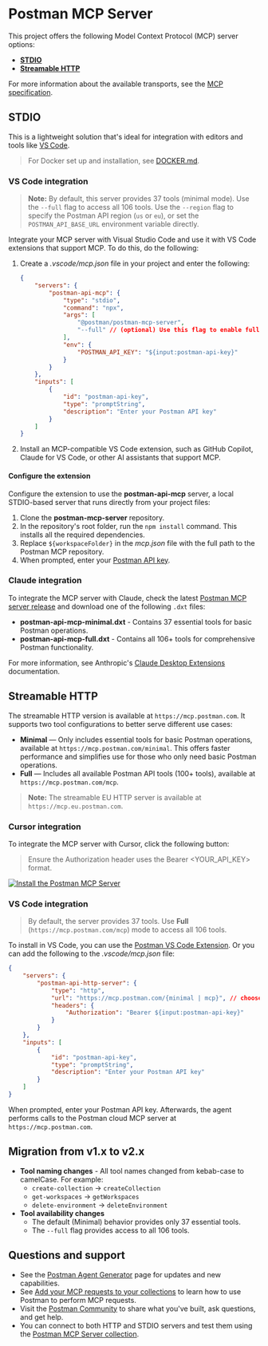 # Postman MCP Server

This project offers the following Model Context Protocol (MCP) server options:

- [**STDIO**](#stdio)
- [**Streamable HTTP**](#streamable-http)

For more information about the available transports, see the [MCP specification](https://modelcontextprotocol.io/docs/concepts/transports).

## STDIO

This is a lightweight solution that's ideal for integration with editors and tools like [VS Code](https://code.visualstudio.com/).

> For Docker set up and installation, see [DOCKER.md](./DOCKER.md).

### VS Code integration

> **Note:**
> By default, this server provides 37 tools (minimal mode). Use the `--full` flag to access all 106 tools.
> Use the `--region` flag to specify the Postman API region (`us` or `eu`), or set the `POSTMAN_API_BASE_URL` environment variable directly.

Integrate your MCP server with Visual Studio Code and use it with VS Code extensions that support MCP. To do this, do the following:

1. Create a *.vscode/mcp.json* file in your project and enter the following:

    ```json
    {
        "servers": {
            "postman-api-mcp": {
                "type": "stdio",
                "command": "npx",
                "args": [
                    "@postman/postman-mcp-server",
                    "--full" // (optional) Use this flag to enable full mode
                ],
                "env": {
                    "POSTMAN_API_KEY": "${input:postman-api-key}"
                }
            }
        },
        "inputs": [
            {
                "id": "postman-api-key",
                "type": "promptString",
                "description": "Enter your Postman API key"
            }
        ]
    }
    ```

1. Install an MCP-compatible VS Code extension, such as GitHub Copilot, Claude for VS Code, or other AI assistants that support MCP.

#### Configure the extension

Configure the extension to use the **postman-api-mcp** server, a local STDIO-based server that runs directly from your project files:

1. Clone the **postman-mcp-server** repository.
1. In the repository's root folder, run the `npm install` command. This installs all the required dependencies.
1. Replace `${workspaceFolder}` in the *mcp.json* file with the full path to the Postman MCP repository.
1. When prompted, enter your [Postman API key](https://go.postman.co/settings/me/api-keys).

### Claude integration

To integrate the MCP server with Claude, check the latest [Postman MCP server release](https://github.com/postmanlabs/postman-mcp-server/releases) and download one of the following `.dxt` files:

- **postman-api-mcp-minimal.dxt** - Contains 37 essential tools for basic Postman operations.
- **postman-api-mcp-full.dxt** - Contains all 106+ tools for comprehensive Postman functionality.

For more information, see Anthropic's [Claude Desktop Extensions](https://www.anthropic.com/engineering/desktop-extensions) documentation.

## Streamable HTTP

The streamable HTTP version is available at `https://mcp.postman.com`. It supports two tool configurations to better serve different use cases:

- **Minimal** — Only includes essential tools for basic Postman operations, available at `https://mcp.postman.com/minimal`. This offers faster performance and simplifies use for those who only need basic Postman operations.
- **Full** — Includes all available Postman API tools (100+ tools), available at `https://mcp.postman.com/mcp`.

> **Note:** The streamable EU HTTP server is available at `https://mcp.eu.postman.com`.

### Cursor integration

To integrate the MCP server with Cursor, click the following button:
> Ensure the Authorization header uses the Bearer <YOUR_API_KEY> format.

[![Install the Postman MCP Server](https://cursor.com/deeplink/mcp-install-dark.svg)](https://cursor.com/en/install-mcp?name=postman_mcp_server&config=eyJ1cmwiOiJodHRwczovL21jcC5wb3N0bWFuLmNvbS9taW5pbWFsIiwiaGVhZGVycyI6eyJBdXRob3JpemF0aW9uIjoiQmVhcmVyIFlPVVJfQVBJX0tFWSJ9fQ%3D%3D)

### VS Code integration

> By default, the server provides 37 tools. Use **Full** (`https://mcp.postman.com/mcp`) mode to access all 106 tools.

To install in VS Code, you can use the [Postman VS Code Extension](https://marketplace.visualstudio.com/items?itemName=Postman.postman-for-vscode). Or you can add the following to the *.vscode/mcp.json* file:

```json
{
    "servers": {
        "postman-api-http-server": {
            "type": "http",
            "url": "https://mcp.postman.com/{minimal | mcp}", // choose "minimal" or "mcp"
            "headers": {
                "Authorization": "Bearer ${input:postman-api-key}"
            }
        }
    },
    "inputs": [
        {
            "id": "postman-api-key",
            "type": "promptString",
            "description": "Enter your Postman API key"
        }
    ]
}
```

When prompted, enter your Postman API key. Afterwards, the agent performs calls to the Postman cloud MCP server at `https://mcp.postman.com`.

## Migration from v1.x to v2.x

- **Tool naming changes** - All tool names changed from kebab-case to camelCase. For example:
  - `create-collection` → `createCollection`
  - `get-workspaces` → `getWorkspaces`
  - `delete-environment` → `deleteEnvironment`
- **Tool availability changes**
  - The default (Minimal) behavior provides only 37 essential tools.
  - The `--full` flag provides access to all 106 tools.

## Questions and support

- See the [Postman Agent Generator](https://postman.com/explore/agent-generator) page for updates and new capabilities.
- See [Add your MCP requests to your collections](https://learning.postman.com/docs/postman-ai-agent-builder/mcp-requests/overview/) to learn how to use Postman to perform MCP requests.
- Visit the [Postman Community](https://community.postman.com/) to share what you've built, ask questions, and get help.
- You can connect to both HTTP and STDIO servers and test them using the [Postman MCP Server collection](https://www.postman.com/postman/postman-public-workspace/collection/681dc649440b35935978b8b7).
